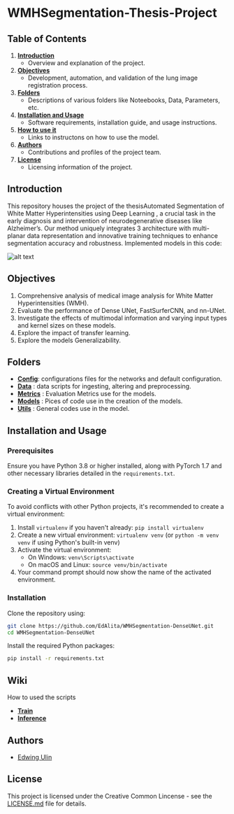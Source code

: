 # WMHSegmentation-Thesis-Project

## Table of Contents

1. [**Introduction**](#introduction)
   - Overview and explanation of the project.
2. [**Objectives**](#objectives)
   - Development, automation, and validation of the lung image registration process.
3. [**Folders**](#folders)
   - Descriptions of various folders like Noteebooks, Data, Parameters, etc.
4. [**Installation and Usage**](#installation-and-usage)
   - Software requirements, installation guide, and usage instructions.
5. [**How to use it**](#wiki)
   - Links to instructons on how to use the model.
6. [**Authors**](#authors)
   - Contributions and profiles of the project team.
7. [**License**](#license)
   - Licensing information of the project.

## Introduction

This repository houses the project of the thesisAutomated Segmentation of White Matter Hyperintensities using Deep Learning , a crucial task in the early diagnosis and intervention of neurodegenerative diseases like Alzheimer’s. Our method uniquely integrates 3 architecture with multi-planar data representation and innovative training techniques to enhance segmentation accuracy and robustness.
Implemented models in this code: 

![alt text]([https://github.com/EdAlita/lung_registration/blob/main/images/TRE-unmaks.png?raw=true](https://github.com/EdAlita/white_matter_hyperintensities_segmen/blob/main/images/networks.png))

## Objectives
1. Comprehensive analysis of medical image analysis for White Matter Hyperintensities (WMH).
2. Evaluate the performance of Dense UNet, FastSurferCNN, and nn-UNet.
3. Investigate the effects of multimodal information and varying input types and kernel sizes on these models.
4. Explore the impact of transfer learning.
5. Explore the models Generalizability.

## Folders

- [**Config**](config): configurations files for the networks and default configuration.
- [**Data**](data) : data scripts for ingesting, altering and preprocessing.
- [**Metrics**](metrics) : Evaluation Metrics use for the models.
- [**Models**](models) : Pices of code use in the creation of the models.
- [**Utils**](utils) : General codes use in the model.

## Installation and Usage

### Prerequisites

Ensure you have Python 3.8 or higher installed, along with PyTorch 1.7 and other necessary libraries detailed in the `requirements.txt`.


### Creating a Virtual Environment
To avoid conflicts with other Python projects, it's recommended to create a virtual environment:
1. Install `virtualenv` if you haven't already: `pip install virtualenv`
2. Create a new virtual environment: `virtualenv venv` (or `python -m venv venv` if using Python's built-in venv)
3. Activate the virtual environment:
   - On Windows: `venv\Scripts\activate`
   - On macOS and Linux: `source venv/bin/activate`
4. Your command prompt should now show the name of the activated environment.

### Installation

Clone the repository using:

```bash
git clone https://github.com/EdAlita/WMHSegmentation-DenseUNet.git
cd WMHSegmentation-DenseUNet
```

Install the required Python packages:

```bash
pip install -r requirements.txt
```

## Wiki

How to used the scripts

- [**Train**](wiki/train.md)
- [**Inference**](wiki/inference.md) 

## Authors
- [Edwing Ulin](https://github.com/EdAlita)

## License
This project is licensed under the Creative Common Lincense - see the [LICENSE.md](LICENSE) file for details.

